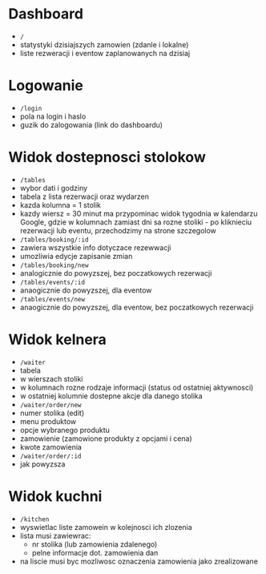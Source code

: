 # Dashboard

 - `/`
  - statystyki dzisiajszych zamowien (zdanle i lokalne)
  - liste rezweracji i eventow zaplanowanych na dzisiaj

# Logowanie

 - `/login`
  - pola na login i haslo
  - guzik do zalogowania (link do dashboardu)

# Widok dostepnosci stolokow

 - `/tables`
  - wybor dati i godziny
  - tabela z lista rezerwacji oraz wydarzen
   - kazda kolumna = 1 stolik
   - kazdy wiersz = 30 minut
    ma przypominac widok tygodnia w kalendarzu Google, gdzie w kolumnach zamiast dni sa rozne stoliki
    - po kliknieciu rezerwacji lub eventu, przechodzimy na strone szczegolow
 - `/tables/booking/:id`
  - zawiera wszystkie info dotyczace rezewwacji
  - umozliwia edycje  zapisanie zmian
 - `/tables/booking/new`
  - analogicznie do powyzszej, bez poczatkowych rezerwacji
 - `/tables/events/:id`
  - anaogicznie do powyzszej, dla eventow
 - `/tables/events/new`
 - anaogicznie do powyzszej, dla eventow, bez poczatkowych rezerwacji

# Widok kelnera

 - `/waiter`
  - tabela
  - w wierszach stoliki
  - w kolumnach rozne rodzaje informacji (status od ostatniej aktywnosci)
  - w ostatniej kolumnie dostepne akcje dla danego stolika
 - `/waiter/order/new`
  - numer stolika (edit)
  - menu produktow
  - opcje wybranego produktu
  - zamowienie (zamowione produkty z opcjami i cena)
  - kwote zamowienia
 - `/waiter/order/:id`
 - jak powyzsza

# Widok kuchni
- `/kitchen`
 - wyswietlac liste zamowein w kolejnosci ich zlozenia
 - lista musi zawiewrac:
   - nr stolika (lub zamowienia zdalenego)
   - pelne informacje dot. zamowienia dan
 - na liscie musi byc mozliwosc oznaczenia zamowienia jako zrealizowane




